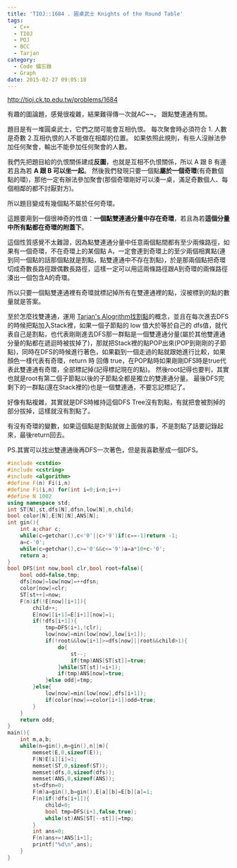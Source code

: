```yaml
---
title: 'TIOJ::1684 . 圓桌武士 Knights of the Round Table'
tags:
  - C++
  - TIOJ
  - POJ
  - BCC
  - Tarjan
category:
  - Code 備忘錄
  - Graph
date: 2015-02-27 09:05:18
---
```



http://tioj.ck.tp.edu.tw/problems/1684

有趣的圖論題，感覺很複雜，結果難得傳一次就AC~~。
跟點雙連通有關。

<!--more-->

題目是有一堆圓桌武士，它們之間可能會互相仇恨。
每次聚會時必須符合 1. 人數是奇數 2.互相仇恨的人不能做在相鄰的位置。
如果依照此規則，有些人沒辦法參加任何聚會，輸出不能參加任何聚會的人數。

我們先把題目給的仇恨關係建成**反圖**，也就是互相不仇恨關係，所以 A 跟 B 有邊若且為若 **A 跟 B 可以坐一起**。
然後我們發現只要一個點**屬於一個奇環**(有奇數個點的環)，那他一定有辦法參加聚會(那個奇環剛好可以湊一桌，滿足奇數個人、每個相鄰的都不討厭對方)。

所以題目變成有幾個點不屬於任何奇環。

這題要用到一個很神奇的性值：**一個點雙連通分量中存在奇環**，若且為若**這個分量中所有點都在奇環的附蓋下**。

這個性質感覺不太難證，因為點雙連通分量中任意兩個點間都有至少兩條路徑，如果有一個奇環，不在奇環上的某個點 A，一定會連到奇環上的至少兩個相異點(連到同一個點的話那個點就是割點，點雙連通中不存在割點)，於是那兩個點把奇環切成奇數長路徑跟偶數長路徑，這樣一定可以用這兩條路徑跟A到奇環的兩條路徑湊出一個包含A的奇環。

所以只要一個點雙連通裡有奇環就標記掉所有在雙連通裡的點，沒被標到的點的數量就是答案。

至於怎麼找雙連通，運用 [Tarjan's Alogrithm找割點](/code/TOJ-183-高棕櫚傳遞鏈/)的概念，並且在每次進去DFS的時候把點加入Stack裡，如果一個子節點的 low 值大於等於自己的 dfs值，就代表自己是割點，也代表剛剛進去DFS那一群點是一個雙連通分量(屬於其他雙連通分量的點都在遞迴時被拔掉了)，那就把Stack裡的點POP出來(POP到剛剛的子節點)，同時在DFS的時候進行著色，如果戳到一個走過的點就跟她進行比較，如果顏色一樣代表有奇環，return 時 回傳 true，在POP點時如果剛剛DFS時是true代表此雙連通有奇環，全部標記掉(記得標記現在的點)。
然後root記得也要判，其實也就是root有第二個子節點以後的子節點全都是獨立的雙連通分量。
最後DFS完剩下的一群點(還在Stack裡的)也是一個雙連通，不要忘記標記了。

好像有點複雜，其實就是DFS時維持這個DFS Tree沒有割點，有就把會被割掉的部分拔掉，這樣就沒有割點了。

有沒有奇環的變數，如果這個點是割點就做上面做的事，不是割點了話要記錄起來，最後return回去。

PS.其實可以找出雙連通後再DFS一次著色，但是我喜歡壓成一個DFS。




``` c++
#include <cstdio>
#include <cstring>
#include <algorithm>
#define F(n) Fi(i,n)
#define Fi(i,n) for(int i=0;i<n;i++)
#define N 1002
using namespace std;
int ST[N],st,dfs[N],dfsn,low[N],n,child;
bool color[N],E[N][N],ANS[N];
int gin(){
    int a;char c;
    while(c=getchar(),c<'0'||c>'9')if(c==-1)return -1;
    a=c-'0';
    while(c=getchar(),c>='0'&&c<='9')a=a*10+c-'0';
    return a;
}
bool DFS(int now,bool clr,bool root=false){
    bool odd=false,tmp;
    dfs[now]=low[now]=++dfsn;
    color[now]=clr;
    ST[st++]=now;
    F(n)if(!E[now][i+1]){
        child++;
        E[now][i+1]=E[i+1][now]=1;
        if(!dfs[i+1]){
            tmp=DFS(i+1,!clr);
            low[now]=min(low[now],low[i+1]);
            if(!root&&low[i+1]>=dfs[now]||root&&child>1){
                do{
                    st--;
                    if(tmp)ANS[ST[st]]=true;
                }while(ST[st]!=i+1);
                if(tmp)ANS[now]=true;
            }else odd|=tmp;
        }else{
            low[now]=min(low[now],dfs[i+1]);
            if(color[now]==color[i+1])odd=true;
        }
    }
    return odd;
}
main(){
    int m,a,b;
    while(n=gin(),m=gin(),n||m){
        memset(E,0,sizeof(E));
        F(N)E[i][i]=1;
        memset(ST,0,sizeof(ST));
        memset(dfs,0,sizeof(dfs));
        memset(ANS,0,sizeof(ANS));
        st=dfsn=0;
        F(m)a=gin(),b=gin(),E[a][b]=E[b][a]=1;
        F(n)if(!dfs[i+1]){
            child=0;
            bool tmp=DFS(i+1,false,true);
            while(st)ANS[ST[--st]]|=tmp;
        }
        int ans=0;
        F(n)ans+=!ANS[i+1];
        printf("%d\n",ans);
    }
}
```